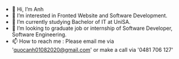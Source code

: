 - 👋 Hi, I’m Anh
- 👀 I’m interested in Fronted Website and Software Development.
- 🌱 I’m currently studying Bachelor of IT at UniSA.
- 💞️ I’m looking to graduate job or internship of Software Developer, Software Engineering.
- 📫 How to reach me : Please email me via 'quocanh01082020@gmail.com' or make a call via '0481 706 127'

<!---
AnhNotAnh/AnhNotAnh is a ✨ special ✨ repository because its `README.md` (this file) appears on your GitHub profile.
You can click the Preview link to take a look at your changes.
--->
